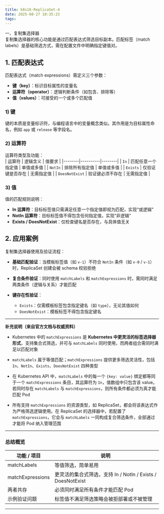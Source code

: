 ```yaml
---
title: k8s16-ReplicaSet-4
date: 2025-08-27 10:35:23
tags:
---
```




一、复制集选择器  
复制集选择器的核心功能是通过匹配表达式筛选目标副本。匹配标签（match labels）是基础筛选方式，需在配置文件中明确指定键值对。

## 1. 匹配表达式  
匹配表达式（match expressions）需定义三个参数：  
- **键（key）**：标识目标属性的变量名  
- **运算符（operator）**：逻辑判断条件（如包含、排除等）  
- **值（values）**：可接受的一个或多个匹配值  

### 1) 键  
键的本质是变量标识符，与编程语言中的变量概念类似。其作用是为目标属性命名，例如 `app` 或 `release` 等字段名。

### 2) 运算符  
运算符类型及功能：  
| 运算符 | 逻辑含义 | 值要求 |
|--------|----------|--------|
| `In`     | 匹配任意一个指定值 | 单值或多值 |
| `NotIn`  | 排除所有指定值     | 单值或多值 |
| `Exists` | 仅验证键是否存在   | 无需指定值 |
| `DoesNotExist` | 验证键必须不存在 | 无需指定值 |

### 3) 值  
值的匹配规则说明：  
- **In 运算符**：目标标签值只需满足任意一个指定值即视为匹配，实现“或逻辑”  
- **NotIn 运算符**：目标标签值不得包含任何指定值，实现“非逻辑”  
- **Exists / DoesNotExist**：仅检查键名是否存在，与具体值无关  

## 2. 应用案例  
复制集选择器使用及验证流程：  

- **基础匹配验证**：当模板标签值（如 `v-1`）不符合 `NotIn` 条件（如 `v-0` / `v-1`）时，ReplicaSet 创建会被 schema 校验拒绝  

- **复合条件验证**：同时使用 `matchLabels` 和 `matchExpressions` 时，需同时满足两类条件（逻辑与关系）才能匹配  

- **键存在性验证**：  
  - `Exists`：仅需模板标签包含指定键名（如 `type`），无论其值如何  
  - `DoesNotExist`：模板标签不得包含指定键名  

---

**补充说明（来自官方文档与权威资料）**

- Kubernetes 中的 `matchExpressions` 是 **Kubernetes 中更灵活的标签选择器形式**，支持集合式筛选，并可与 `matchLabels` 同时使用，而两者组合需同时满足以匹配对象 

- `matchLabels` 属于等值匹配；`matchExpressions` 提供更多筛选灵活性，包括 `In`、`NotIn`、`Exists`、`DoesNotExist` 四种类型 

- 在 Kubernetes API 中，`matchLabels` 中的每一个 `{key: value}` 绑定都等同于一个 `matchExpressions` 条目，其运算符为 `In`，值数组中只包含该 value。若同时存在 `matchLabels` 与 `matchExpressions`，则所有条件都必须为真才能匹配 Pod 

- 所有支持 `matchExpressions` 的资源类型，如 ReplicaSet，都会将该表达式作为严格筛选逻辑使用。在 ReplicaSet 的选择器中，若配置了 `matchExpressions`，它会与 `matchLabels` 一同构成复合筛选条件，全部通过才能将 Pod 纳入管理范围 
---

### 总结概览

| 功能 / 项目                     | 说明 |
|-------------------------------|------|
| matchLabels                   | 等值筛选，简单易用 |
| matchExpressions              | 更灵活的集合式筛选，支持 In / NotIn / Exists / DoesNotExist |
| 两者共存                       | 必须同时满足所有条件才能匹配 Pod |
| 示例验证问题                   | 标签值不满足筛选策略会被拒部署或不被管理 |

---

